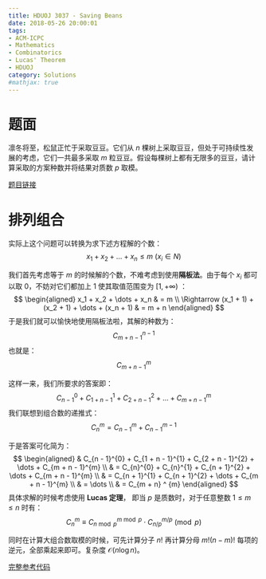 ```yaml
---
title: HDUOJ 3037 - Saving Beans
date: 2018-05-26 20:00:01
tags: 
- ACM-ICPC
- Mathematics
- Combinatorics
- Lucas' Theorem
- HDUOJ
category: Solutions
#mathjax: true
---
```


# 题面

凛冬将至，松鼠正忙于采取豆豆。它们从 $n$ 棵树上采取豆豆，但处于可持续性发展的考虑，它们一共最多采取 $m$ 粒豆豆。假设每棵树上都有无限多的豆豆，请计算采取的方案种数并将结果对质数 $p$ 取模。

[题目链接](http://acm.hdu.edu.cn/showproblem.php?pid=3037)


# 排列组合

实际上这个问题可以转换为求下述方程解的个数：
$$
x_1 + x_2 + \dots + x_n \leq m \ (x_i \in N)
$$

我们首先考虑等于 $m$ 的时候解的个数，不难考虑到使用**隔板法**。由于每个 $x_i$ 都可以取 $0$，不妨对它们都加上 $1$ 使其取值范围变为 $[1, +\infty)$ ：
$$
\begin{aligned}
x_1 + x_2 + \dots + x_n & = m \\
\Rightarrow (x_1 + 1) + (x_2 + 1) + \dots + (x_n + 1) & = m + n
\end{aligned}
$$
于是我们就可以愉快地使用隔板法啦，其解的种数为：
$$
C_{m + n - 1}^{n - 1}
$$
也就是：
$$
C_{m + n - 1}^{m}
$$

这样一来，我们所要求的答案即：
$$
C_{n - 1}^{0} + C_{1 + n - 1}^{1} + C_{2 + n - 1}^{2} + \dots +C_{m + n - 1}^{m}
$$
我们联想到组合数的递推式：
$$
C_{n}^{m} = C_{n - 1}^{m} + C_{n - 1}^{m - 1}
$$

于是答案可化简为：
$$
\begin{aligned}
& C_{n - 1}^{0} + C_{1 + n - 1}^{1} + C_{2 + n - 1}^{2} + \dots + C_{m + n - 1}^{m}  \\
& = C_{n}^{0} + C_{n}^{1} + C_{n + 1}^{2} + \dots + C_{m + n - 1}^{m} \\
& = C_{n + 1}^{1} + C_{n + 1}^{2} + \dots + C_{m + n - 1}^{m} \\
& = \dots \\
& = C_{m + n} ^ {m} 
\end{aligned}
$$
具体求解的时候考虑使用 **Lucas 定理**， 即当 $p$ 是质数时，对于任意整数 $1 \le m \le n$ 时有：
$$
C^{m}_{n} \equiv C^{m \bmod p}_{n \bmod p} \cdot C^{m / p}_{n / p} \pmod{p}
$$

同时在计算大组合数取模的时候，可先计算分子 $n!$ 再计算分母 $m!(n - m)!$ 每项的逆元，全部乘起来即可。复杂度 $\mathcal{O}(n\log{n})$。

[完整参考代码](https://github.com/codgician/ACM-ICPC/blob/master/HDUOJ/3037/lucas.cpp)



